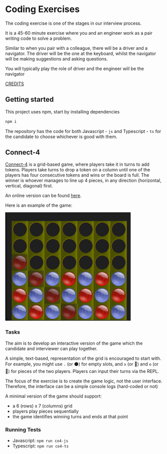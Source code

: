 # Coding Exercises

The coding exercise is one of the stages in our interview process.

It is a 45-60 minute exercise where you and an engineer work as a pair writing code to solve a problem.

Similar to when you pair with a colleague, there will be a driver and a navigator. The driver will be the one at the keyboard, whilst the navigator will be making suggestions and asking questions.

You will typically play the role of driver and the engineer will be the navigator

[CREDITS](https://github.com/guardian/coding-exercises)

## Getting started

This project uses npm, start by installing dependencies

```bash
npm i
```

The repository has the code for both Javascript - `js` and Typescript - `ts` for the candidate to choose whichever is good with them.

## Connect-4

[Connect-4](https://en.wikipedia.org/wiki/Connect_Four) is a grid-based game, where players take it in turns to add
tokens. Players take turns to drop a token on a column until one of the players has four consecutive tokens and wins or the board is full.
The winner is whoever manages to line up 4 pieces, in any direction (horizontal, vertical, diagonal) first.

An online version can be found [here](https://www.mathsisfun.com/games/connect4.html).

Here is an example of the game:

![example-game-image](assets/conenct-4.png)

### Tasks

The aim is to develop an interactive version of the game which the
candidate and interviewer can play together.

A simple, text-based, representation of the grid is encouraged to
start with. For example, you might use `.` (or ⚫️) for empty slots, and `x` (or 🔴)
and `o` (or 🔵) for pieces of the two players. Players can input their turns
via the REPL.

The focus of the exercise is to create the game logic, not the user interface. Therefore, the interface can be a simple console logs (hard-coded or not)

A minimal version of the game should support:

- a 6 (rows) x 7 (columns) grid
- players play pieces sequentially
- the game identifies winning turns and ends at that point

### Running Tests

- Javascript: `npm run co4-js`
- Typescript: `npm run co4-ts`
